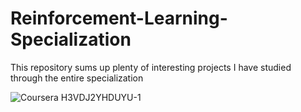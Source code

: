 # Reinforcement-Learning-Specialization
This repository sums up plenty of interesting projects I have studied through the entire specialization


![Coursera H3VDJ2YHDUYU-1](https://github.com/johnleung8888/Reinforcement-Learning-Specialization/assets/84608499/9bc3ff85-5cea-45e2-8ea8-0eed59d5987d)



